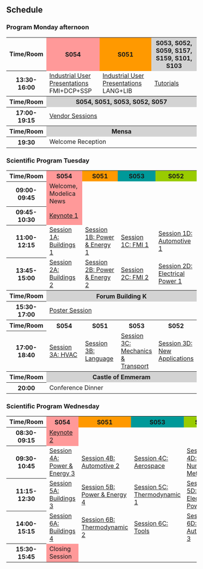 <h2>Schedule</h2>

<h3>Program Monday afternoon</h3>
<table>
<colgroup><col style="width: 10%;"><col style="width: 30%;"><col style="width: 30%;"><col style="width: 30%;"></colgroup>
<tr><th>Time/Room  </th><th style="background-color: #ff9999;">S054</th><th style="background-color: #ff9900;">S051</th>
      <th style="background-color: lightgray;">S053, S052, S059, S157, S159, S101, S103</th></tr>
<tr><th>13:30-16:00</th><td><a href="userpres.html">Industrial User Presentations</a> FMI+DCP+SSP</td>
      <td><a href="userpres.html">Industrial User Presentations</a> LANG+LIB</td>
      <td><a href="tutorials.html">Tutorials</a></td></tr>
<tr><th>Time/Room  </th><th style="background-color: lightgray;" colspan="3">S054, S051, S053, S052, S057</th></tr>
<tr><th>17:00-19:15</th><td colspan="3"><a href="vendors.html">Vendor Sessions</a></td></tr>
<tr><th>Time/Room  </th><th style="background-color: lightgray;" colspan="3">Mensa</th></tr>
<tr><th>19:30      </th><td colspan="3">Welcome Reception</td></tr>
</table>

<h3>Scientific Program Tuesday</h3>
<table>
<colgroup><col style="width: 10%;"><col style="width: 20%;"><col style="width: 20%;"><col style="width: 20%;"><col style="width: 20%;"></colgroup>
<tr><th>Time/Room  </th><th style="background-color: #ff9999;">S054</th><th style="background-color: #ff9900;">S051</th>
      <th style="background-color: #009999;">S053</th><th style="background-color: #99cc00;">S052</th></tr>
<tr><th>09:00-09:45</th><td style="background-color: #ff9999;">Welcome, Modelica News</td><td></td><td></td><td></td></tr>
<tr><th>09:45-10:30</th><td style="background-color: #ff9999;"><a href="sessions/sessionK1.html">Keynote 1</a></td><td></td><td></td><td></td></tr>
<tr><th>11:00-12:15</th><td><a href="sessions/session1A.html">Session 1A: Buildings 1</a></td>
      <td><a href="sessions/session1B.html">Session 1B: Power &amp; Energy 1</a></td>
      <td><a href="sessions/session1C.html">Session 1C: FMI 1</a></td>
      <td><a href="sessions/session1D.html">Session 1D: Automotive 1</a></td></tr>
<tr><th>13:45-15:00</th><td><a href="sessions/session2A.html">Session 2A: Buildings 2</a></td>
      <td><a href="sessions/session2B.html">Session 2B: Power &amp; Energy 2</a></td>
      <td><a href="sessions/session2C.html">Session 2C: FMI 2</a></td>
      <td><a href="sessions/session2D.html">Session 2D: Electrical Power 1</a></td></tr>
<tr><th>Time/Room  </th><th style="background-color: lightgray;" colspan="4">Forum Building K</th></tr>
<tr><th>15:30-17:00</th><td colspan="4"><a href="sessions/sessionP.html">Poster Session</a></td></tr>
<tr><th>Time/Room  </th><th>S054</th><th>S051</th><th>S053</th><th>S052</th></tr>
<tr><th>17:00-18:40</th><td><a href="sessions/session3A.html">Session 3A: HVAC</a></td>
      <td><a href="sessions/session3B.html">Session 3B: Language</a></td>
      <td><a href="sessions/session3C.html">Session 3C: Mechanics &amp; Transport</a></td>
      <td><a href="sessions/session3D.html">Session 3D: New Applications</a></td></tr>
<tr><th>Time/Room  </th><th style="background-color: lightgray;" colspan="4">Castle of Emmeram</th></tr>
<tr><th>20:00      </th><td colspan="4">Conference Dinner</td></tr>
</table>

<h3>Scientific Program Wednesday</h3>
<table>
<colgroup><col style="width: 10%;"><col style="width: 20%;"><col style="width: 20%;"><col style="width: 20%;"><col style="width: 20%;"></colgroup>
<tr><th>Time/Room  </th><th style="background-color: #ff9999;">S054</th><th style="background-color: #ff9900;">S051</th>
      <th style="background-color: #009999;">S053</th><th style="background-color: #99cc00;">S052</th></tr>
<tr><th>08:30-09:15</th><td style="background-color: #ff9999;"><a href="sessions/sessionK2.html">Keynote 2</a></td><td></td><td></td><td></td></tr>
<tr><th>09:30-10:45</th><td><a href="sessions/session4A.html">Session 4A: Power &amp; Energy 3</a></td>
      <td><a href="sessions/session4B.html">Session 4B: Automotive 2</a></td>
      <td><a href="sessions/session4C.html">Session 4C: Aerospace</a></td>
      <td><a href="sessions/session4D.html">Session 4D: Numerical Methods</a></td></tr>
<tr><th>11:15-12:30</th><td><a href="sessions/session5A.html">Session 5A: Buildings 3</a></td>
      <td><a href="sessions/session5B.html">Session 5B: Power &amp; Energy 4</a></td>
      <td><a href="sessions/session5C.html">Session 5C: Thermodynamic 1</a></td>
      <td><a href="sessions/session5D.html">Session 5D: Electrical Power 2</a></td></tr>
<tr><th>14:00-15:15</th><td><a href="sessions/session6A.html">Session 6A: Buildings 4</a></td>
      <td><a href="sessions/session6B.html">Session 6B: Thermodynamic 2</a></td>
      <td><a href="sessions/session6C.html">Session 6C: Tools</a></td>
      <td><a href="sessions/session6D.html">Session 6D: Automotive 3</a></td></tr>
<tr><th>15:30-15:45</th><td style="background-color: #ff9999;">Closing Session</td><td></td><td></td><td></td></tr>
</table>
